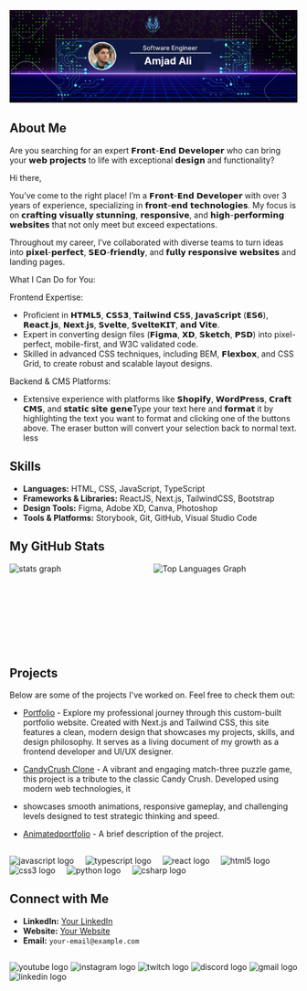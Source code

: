 ![logo](https://github.com/Amjad-722/Amjad-722/blob/main/github.png)

## About Me
Are you searching for an expert 𝗙𝗿𝗼𝗻𝘁-𝗘𝗻𝗱 𝗗𝗲𝘃𝗲𝗹𝗼𝗽𝗲𝗿 who can bring your 𝘄𝗲𝗯 𝗽𝗿𝗼𝗷𝗲𝗰𝘁𝘀 to life with exceptional 𝗱𝗲𝘀𝗶𝗴𝗻 and functionality?

Hi there,

You’ve come to the right place! I’m a 𝗙𝗿𝗼𝗻𝘁-𝗘𝗻𝗱 𝗗𝗲𝘃𝗲𝗹𝗼𝗽𝗲𝗿 with over 3 years of experience, specializing in 𝗳𝗿𝗼𝗻𝘁-𝗲𝗻𝗱 𝘁𝗲𝗰𝗵𝗻𝗼𝗹𝗼𝗴𝗶𝗲𝘀. My focus is on 𝗰𝗿𝗮𝗳𝘁𝗶𝗻𝗴 𝘃𝗶𝘀𝘂𝗮𝗹𝗹𝘆 𝘀𝘁𝘂𝗻𝗻𝗶𝗻𝗴, 𝗿𝗲𝘀𝗽𝗼𝗻𝘀𝗶𝘃𝗲, and 𝗵𝗶𝗴𝗵-𝗽𝗲𝗿𝗳𝗼𝗿𝗺𝗶𝗻𝗴 𝘄𝗲𝗯𝘀𝗶𝘁𝗲𝘀 that not only meet but exceed expectations.

Throughout my career, I’ve collaborated with diverse teams to turn ideas into 𝗽𝗶𝘅𝗲𝗹-𝗽𝗲𝗿𝗳𝗲𝗰𝘁, 𝗦𝗘𝗢-𝗳𝗿𝗶𝗲𝗻𝗱𝗹𝘆, and 𝗳𝘂𝗹𝗹𝘆 𝗿𝗲𝘀𝗽𝗼𝗻𝘀𝗶𝘃𝗲 𝘄𝗲𝗯𝘀𝗶𝘁𝗲𝘀 and landing pages.

What I Can Do for You:

Frontend Expertise:

- Proficient in 𝗛𝗧𝗠𝗟𝟱, 𝗖𝗦𝗦𝟯, 𝗧𝗮𝗶𝗹𝘄𝗶𝗻𝗱 𝗖𝗦𝗦, 𝗝𝗮𝘃𝗮𝗦𝗰𝗿𝗶𝗽𝘁 (𝗘𝗦𝟲), 𝗥𝗲𝗮𝗰𝘁.𝗷𝘀, 𝗡𝗲𝘅𝘁.𝗷𝘀, 𝗦𝘃𝗲𝗹𝘁𝗲, 𝗦𝘃𝗲𝗹𝘁𝗲𝗞𝗜𝗧, 𝗮𝗻𝗱 𝗩𝗶𝘁𝗲.
- Expert in converting design files (𝗙𝗶𝗴𝗺𝗮, 𝗫𝗗, 𝗦𝗸𝗲𝘁𝗰𝗵, 𝗣𝗦𝗗) into pixel-perfect, mobile-first, and W3C validated code.
- Skilled in advanced CSS techniques, including BEM, 𝗙𝗹𝗲𝘅𝗯𝗼𝘅, and CSS Grid, to create robust and scalable layout designs.

Backend & CMS Platforms:

- Extensive experience with platforms like 𝗦𝗵𝗼𝗽𝗶𝗳𝘆, 𝗪𝗼𝗿𝗱𝗣𝗿𝗲𝘀𝘀, 𝗖𝗿𝗮𝗳𝘁 𝗖𝗠𝗦, and 𝘀𝘁𝗮𝘁𝗶𝗰 𝘀𝗶𝘁𝗲 𝗴𝗲𝗻𝗲Type your text here and 𝗳𝗼𝗿𝗺𝗮𝘁 it by highlighting the text you want to format and clicking one of the buttons above. The eraser button will convert your selection back to normal text.
less
## Skills
- **Languages:** HTML, CSS, JavaScript, TypeScript
- **Frameworks & Libraries:** ReactJS, Next.js, TailwindCSS, Bootstrap
- **Design Tools:** Figma, Adobe XD, Canva, Photoshop
- **Tools & Platforms:** Storybook, Git, GitHub, Visual Studio Code
## My GitHub Stats

<div align="start" style="display: flex; justify-content: space-between; width: 100%;">
  <img src="https://github-readme-stats.vercel.app/api?username=Amjad-722&hide_title=false&hide_rank=false&show_icons=true&include_all_commits=true&count_private=true&disable_animations=false&theme=dracula&locale=en&hide_border=false" style="flex: 1; height: 150px;" alt="stats graph" />
<img src="https://github-readme-stats.vercel.app/api/top-langs?username=Amjad-722&locale=en&hide_title=false&layout=compact&card_width=495&langs_count=5&theme=dracula&hide_border=false" style="flex: 1; height: 150px; " width="49%" alt="Top Languages Graph" />
</div>

## Projects

Below are some of the projects I've worked on. Feel free to check them out:
- [Portfolio](https://github.com/Amjad-722/E-shop-web) - Explore my professional journey through this custom-built portfolio website. Created with Next.js and Tailwind CSS, this site features a clean, modern design that showcases my projects, skills, and design philosophy. It serves as a living document of my growth as a frontend developer and UI/UX designer.
- [CandyCrush Clone](GitHub_Project_Link) - A vibrant and engaging match-three puzzle game, this project is a tribute to the classic Candy Crush. Developed using modern web technologies, it
- showcases smooth animations, responsive gameplay, and challenging levels designed to test strategic thinking and speed.
- [Animatedportfolio](GitHub_Project_Link) - A brief description of the project.
  
  ##
  
<div align="left">
  <img src="https://cdn.jsdelivr.net/gh/devicons/devicon/icons/javascript/javascript-original.svg" height="30" alt="javascript logo"  />
  <img width="12" />
  <img src="https://cdn.jsdelivr.net/gh/devicons/devicon/icons/typescript/typescript-original.svg" height="30" alt="typescript logo"  />
  <img width="12" />
  <img src="https://cdn.jsdelivr.net/gh/devicons/devicon/icons/react/react-original.svg" height="30" alt="react logo"  />
  <img width="12" />
  <img src="https://cdn.jsdelivr.net/gh/devicons/devicon/icons/html5/html5-original.svg" height="30" alt="html5 logo"  />
  <img width="12" />
  <img src="https://cdn.jsdelivr.net/gh/devicons/devicon/icons/css3/css3-original.svg" height="30" alt="css3 logo"  />
  <img width="12" />
  <img src="https://cdn.jsdelivr.net/gh/devicons/devicon/icons/python/python-original.svg" height="30" alt="python logo"  />
  <img width="12" />
  <img src="https://cdn.jsdelivr.net/gh/devicons/devicon/icons/csharp/csharp-original.svg" height="30" alt="csharp logo"  />
</div>

## Connect with Me
- **LinkedIn:** [Your LinkedIn](https://linkedin.com/in/your-linkedin)
- **Website:** [Your Website](https://yourwebsite.com)
- **Email:** `your-email@example.com`
  
##

<div align="left">
  <img src="https://img.shields.io/static/v1?message=Youtube&logo=youtube&label=&color=FF0000&logoColor=white&labelColor=&style=for-the-badge" height="35" alt="youtube logo"  />
  <img src="https://img.shields.io/static/v1?message=Instagram&logo=instagram&label=&color=E4405F&logoColor=white&labelColor=&style=for-the-badge" height="35" alt="instagram logo"  />
  <img src="https://img.shields.io/static/v1?message=Twitch&logo=twitch&label=&color=9146FF&logoColor=white&labelColor=&style=for-the-badge" height="35" alt="twitch logo"  />
  <img src="https://img.shields.io/static/v1?message=Discord&logo=discord&label=&color=7289DA&logoColor=white&labelColor=&style=for-the-badge" height="35" alt="discord logo"  />
  <img src="https://img.shields.io/static/v1?message=Gmail&logo=gmail&label=&color=D14836&logoColor=white&labelColor=&style=for-the-badge" height="35" alt="gmail logo"  />
  <img src="https://img.shields.io/static/v1?message=LinkedIn&logo=linkedin&label=&color=0077B5&logoColor=white&labelColor=&style=for-the-badge" height="35" alt="linkedin logo"  />
</div>

